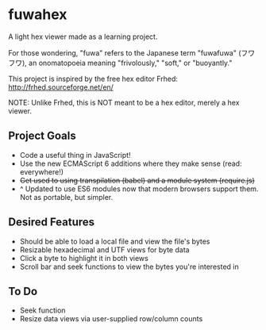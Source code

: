 # fuwahex
A light hex viewer made as a learning project.

For those wondering, "fuwa" refers to the Japanese term "fuwafuwa" (フワフワ), an onomatopoeia meaning "frivolously," "soft," or "buoyantly."

This project is inspired by the free hex editor Frhed: http://frhed.sourceforge.net/en/

NOTE: Unlike Frhed, this is NOT meant to be a hex editor, merely a hex viewer.

## Project Goals
- Code a useful thing in JavaScript!
- Use the new ECMAScript 6 additions where they make sense (read: everywhere!)
- ~~Get used to using transpilation (babel) and a module system (require.js)~~
- ^ Updated to use ES6 modules now that modern browsers support them. Not as portable, but simpler.

## Desired Features
- Should be able to load a local file and view the file's bytes
- Resizable hexadecimal and UTF views for byte data
- Click a byte to highlight it in both views
- Scroll bar and seek functions to view the bytes you're interested in

## To Do
- Seek function
- Resize data views via user-supplied row/column counts
